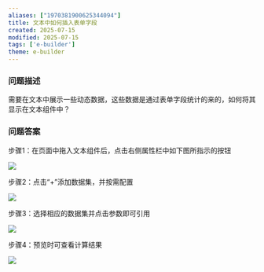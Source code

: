 ```yaml
---
aliases: ["1970381900625344094"]
title: 文本中如何插入表单字段
created: 2025-07-15
modified: 2025-07-15
tags: ['e-builder']
theme: e-builder
---
```


### 问题描述

需要在文本中展示一些动态数据，这些数据是通过表单字段统计的来的，如何将其显示在文本组件中？

### 问题答案

步骤1：在页面中拖入文本组件后，点击右侧属性栏中如下图所指示的按钮

![](d6f03b91de305b753cd0139c18aef756.jpg)

步骤2：点击“+”添加数据集，并按需配置

![](13aad0da29756b3261ec4ea85d4199fb.jpg)

步骤3：选择相应的数据集并点击参数即可引用

![](f38ca5370fda04c042113bb208135de4.jpg)

步骤4：预览时可查看计算结果

![](b41aabf65cd4c831613652e116e7f3b0.jpg)